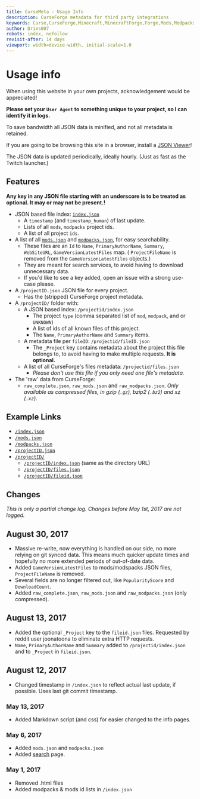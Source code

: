 ```yaml
---
title: CurseMeta - Usage Info
description: CurseForge metadata for third party integrations
keywords: Curse,CurseForge,Minecraft,MinecraftForge,Forge,Mods,Modpacks
author: Dries007
robots: index, nofollow
revisit-after: 14 days
viewport: width=device-width, initial-scale=1.0
---
```

<!--
    Copyright 2017 Dries007

    Licensed under the EUPL, Version 1.1 only (the "Licence");
    You may not use this work except in compliance with the Licence.
    You may obtain a copy of the Licence at:
    
    https://joinup.ec.europa.eu/software/page/eupl5
    
    Unless required by applicable law or agreed to in writing, software
    distributed under the Licence is distributed on an "AS IS" basis,
    WITHOUT WARRANTIES OR CONDITIONS OF ANY KIND, either express or implied.
    See the Licence for the specific language governing
    permissions and limitations under the Licence.
-->

# Usage info

When using this website in your own projects, acknowledgement would be appreciated!

**Please set your `User Agent` to something unique to your project, so I can identify it in logs.**

To save bandwidth all JSON data is minified, and not all metadata is retained.

If you are going to be browsing this site in a browser, install a [JSON Viewer](https://chrome.google.com/webstore/detail/json-viewer/gbmdgpbipfallnflgajpaliibnhdgobh)!

The JSON data is updated periodically, ideally hourly. (Just as fast as the Twitch launcher.)

## Features

**Any key in any JSON file starting with an underscore is to be treated as optional. It may or may not be present.!**

- JSON based file index: [`index.json`](index.json)
  - A `timestamp` (and `timestamp_human`) of last update.
  - Lists of all `mods`, `modpacks` project ids.
  - A list of all project `ids`.
- A list of all [`mods.json`](mods.json) and [`modpacks.json`](modpacks.json), for easy searchability.
  - These files are an `Id` to `Name`, `PrimaryAuthorName`, `Summary`, `WebSiteURL`, `GameVersionLatestFiles` map. ( `ProjectFileName` is removed from the `GameVersionLatestFiles` objects.)
  - They are meant for search services, to avoid having to download unnecessary data.
  - If you'd like to see a key added, open an issue with a strong use-case please.
- A `/projectID.json` JSON file for every project.
  - Has the (stripped) CurseForge project metadata.
- A `/projectID/` folder with:
  - A JSON based index: `/projectid/index.json`
    - The project `type` (comma separated list of `mod`, `modpack`, and or `UNKNOWN`)
    - A list of ids of all known files of this project.
    - The `Name`, `PrimaryAuthorName` and `Summary` items. 
  - A metadata file per `fileID`: `/projectid/fileID.json`
    - The `_Project` key contains metadata about the project this file belongs to, to avoid having to make multiple requests. **It is optional.** 
  - A list of all CurseForge's files metadata: `/projectid/files.json`
    - _Please don't use this file if you only need one file's metadata._
- The 'raw' data from CurseForge:
  - `raw_complete.json`, `raw_mods.json` and `raw_modpacks.json`.
    _Only available as compressed files, in gzip (`.gz`), bzip2 (`.bz2`) and xz (`.xz`)._ 

## Example Links

- [`/index.json`](index.json)
- [`/mods.json`](mods.json)
- [`/modpacks.json`](modpacks.json)
- [`/projectID.json`](/226294.json)
- [`/projectID/`](/226294/)
  - [`/projectID/index.json`](/226294/index.json) (same as the directory URL)
  - [`/projectID/files.json`](/226294/files.json)
  - [`/projectID/fileid.json`](/226294/2222653.json)

## Changes

_This is only a partial change log. Changes before May 1st, 2017 are not logged._

## August 30, 2017

- Massive re-write, now everything is handled on our side, no more relying on git synced data.
  This means much quicker update times and hopefully no more extended periods of out-of-date data.
- Added `GameVersionLatestFiles` to mods/modspacks JSON files, `ProjectFileName` is removed.
- Several fields are no longer filtered out, like `PopularityScore` and `DownloadCount`.
- Added `raw_complete.json`, `raw_mods.json` and `raw_modpacks.json` (only compressed). 

## August 13, 2017

- Added the optional `_Project` key to the `fileid.json` files.
  Requested by reddit user joonatoona to eliminate extra HTTP requests.
- `Name`, `PrimaryAuthorName` and `Summary` added to `/projectid/index.json` and to `_Project` in `fileid.json`.

## August 12, 2017

- Changed timestamp in `/index.json` to reflect actual last update, if possible.
  Uses last git commit timestamp.

### May 13, 2017

- Added Markdown script (and css) for easier changed to the info pages.

### May 6, 2017
- Added `mods.json` and `modpacks.json`
- Added [search](/search) page.

### May 1, 2017
- Removed .html files
- Added modpacks & mods id lists in `/index.json`
